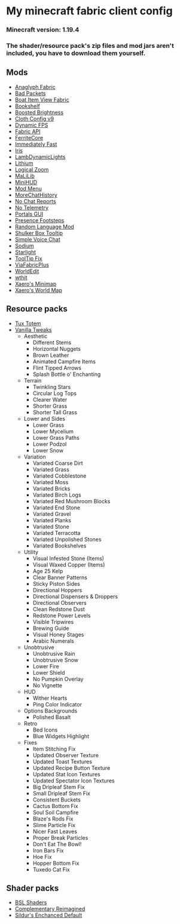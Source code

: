 # My minecraft fabric client config
### Minecraft version: 1.19.4
### The shader/resource pack's zip files and mod jars aren't included, you have to download them yourself.
## Mods
- [Anaglyph Fabric](https://github.com/vlad2305m/Anaglyph-fabric)
- [Bad Packets](https://modrinth.com/mod/badpackets)
- [Boat Item View Fabric](https://modrinth.com/mod/boat-item-view)
- [Bookshelf](https://github.com/Darkhax-Minecraft/Bookshelf)
- [Boosted Brightness](https://modrinth.com/mod/boosted-brightness)
- [Cloth Config v9](https://modrinth.com/mod/cloth-config)
- [Dynamic FPS](https://modrinth.com/mod/dynamic-fps)
- [Fabric API](https://modrinth.com/mod/fabric-api)
- [FerriteCore](https://modrinth.com/mod/ferrite-core)
- [Immediately Fast](https://modrinth.com/mod/immediatelyfast)
- [Iris](https://irisshaders.net)
- [LambDynamicLights](https://modrinth.com/mod/lambdynamiclights)
- [Lithium](https://modrinth.com/mod/lithium)
- [Logical Zoom](https://modrinth.com/mod/logical-zoom)
- [MaLiLib](https://github.com/maruohon/malilib)
- [MiniHUD](https://github.com/maruohon/minihud)
- [Mod Menu](https://modrinth.com/mod/modmenu)
- [MoreChatHistory](https://modrinth.com/mod/morechathistory)
- [No Chat Reports](https://modrinth.com/mod/no-chat-reports)
- [No Telemetry](https://modrinth.com/mod/no-telemetry)
- [Portals GUI](https://modrinth.com/mod/portals-gui)
- [Presence Footsteps](https://modrinth.com/mod/presence-footsteps)
- [Random Language Mod](https://modrinth.com/mod/random-language-mod)
- [Shulker Box Tooltip](https://modrinth.com/mod/shulkerboxtooltip)
- [Simple Voice Chat](https://modrinth.com/plugin/simple-voice-chat)
- [Sodium](https://modrinth.com/mod/sodium)
- [Starlight](https://modrinth.com/mod/starlight)
- [ToolTip Fix](https://modrinth.com/mod/tooltipfix)
- [ViaFabricPlus](https://modrinth.com/mod/viafabricplus)
- [WorldEdit](https://enginehub.org/worldedit)
- [wthit](https://modrinth.com/mod/wthit)
- [Xaero's Minimap](https://modrinth.com/mod/xaeros-minimap)
- [Xaero's World Map](https://modrinth.com/mod/xaeros-world-map)
## Resource packs
- [Tux Totem](https://modrinth.com/resourcepack/tux-totem)
- [Vanilla Tweaks](https://vanillatweaks.net)
  - Aesthetic
    - Different Stems
    - Horizontal Nuggets
    - Brown Leather
    - Animated Campfire Items
    - Flint Tipped Arrows
    - Splash Bottle o' Enchanting
  - Terrain
    - Twinkling Stars
    - Circular Log Tops
    - Clearer Water
    - Shorter Grass
    - Shorter Tall Grass
  - Lower and Sides
    - Lower Grass
    - Lower Mycelium
    - Lower Grass Paths
    - Lower Podzol
    - Lower Snow
  - Variation
    - Variated Coarse Dirt
    - Variated Grass
    - Variated Cobblestone
    - Variated Moss
    - Variated Bricks
    - Variated Birch Logs
    - Variated Red Mushroom Blocks
    - Variated End Stone
    - Variated Gravel
    - Variated Planks
    - Variated Stone
    - Variated Terracotta
    - Variated Unpolished Stones
    - Variated Bookshelves
  - Utility
    - Visual Infested Stone (Items)
    - Visual Waxed Copper (Items)
    - Age 25 Kelp
    - Clear Banner Patterns
    - Sticky Piston Sides
    - Directional Hoppers
    - Directional Dispensers & Droppers
    - Directional Observers
    - Clean Redstone Dust
    - Redstone Power Levels
    - Visible Tripwires
    - Brewing Guide
    - Visual Honey Stages
    - Arabic Numerals
  - Unobtrusive
    - Unobtrusive Rain
    - Unobtrusive Snow
    - Lower Fire
    - Lower Shield
    - No Pumpkin Overlay
    - No Vignette
  - HUD
    - Wither Hearts
    - Ping Color Indicator
  - Options Backgrounds
    - Polished Basalt
  - Retro
    - Bed Icons
    - Blue Widgets Highlight
  - Fixes
    - Item Stitching Fix
    - Updated Observer Texture
    - Updated Toast Textures
    - Updated Recipe Button Texture
    - Updated Stat Icon Textures
    - Updated Spectator Icon Textures
    - Big Dripleaf Stem Fix
    - Small Dripleaf Stem Fix
    - Consistent Buckets
    - Cactus Bottom Fix
    - Soul Soil Campfire
    - Blaze's Rods Fix
    - Slime Particle Fix
    - Nicer Fast Leaves
    - Proper Break Particles
    - Don't Eat The Bowl!
    - Iron Bars Fix
    - Hoe Fix
    - Hopper Bottom Fix
    - Tuxedo Cat Fix
## Shader packs
- [BSL Shaders](https://modrinth.com/shader/bsl-shaders)
- [Complementary Reimagined](https://modrinth.com/shader/complementary-reimagined)
- [Sildur's Enchanced Default](https://sildurs-shaders.github.io)
